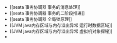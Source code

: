 - [[seata 事务协调器 事务的消息处理]]
- [[seata 事务协调器 事务的二阶段推进]]
- [[seata 事务协调器 全局锁原理]]
- [[JVM java内存区域与内存溢出异常 运行时数据区域]]
- [[JVM java内存区域与内存溢出异常 虚拟机对象探秘]]
-